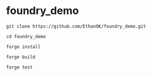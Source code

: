 # foundry_demo

```
git clone https://github.com/EthanOK/foundry_demo.git
```

```
cd foundry_demo

forge install

forge build

forge test
```
